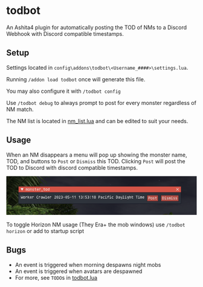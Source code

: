 # todbot
An Ashita4 plugin for automatically posting the TOD of NMs to a Discord Webhook with Discord compatible timestamps.

## Setup
Settings located in `config\addons\todbot\<Username_####>\settings.lua`.

Running `/addon load todbot` once will generate this file.

You may also configure it with `/todbot config`

Use `/todbot debug` to always prompt to post for every monster regardless of NM match.

The NM list is located in [nm_list.lua](nm_list.lua) and can be edited to suit your needs.

## Usage
When an NM disappears a menu will pop up showing the monster name, TOD, and buttons to `Post` or `Dismiss` this TOD. Clicking `Post` will post the TOD to Discord with discord compatible timestamps.

![PostMessage](readme/post_message.png)

To toggle Horizon NM usage (They Era+ the mob windows) use `/todbot horizon` or add to startup script

## Bugs
- An event is triggered when morning despawns night mobs
- An event is triggered when avatars are despawned
- For more, see `TODO`s in [todbot.lua](todbot.lua)